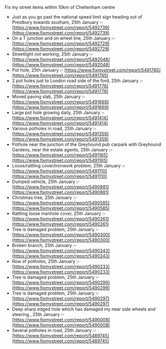 Fix my street items within 10km of Cheltenham centre

<!-- fix_marker starts -->

- Just as you go past the national speed limit sign heading out of Prestbury towards southam, 25th January :- [https://www.fixmystreet.com/report/5492739](https://www.fixmystreet.com/report/5492739)
- On a T junction and on wheel line, 25th January :- [https://www.fixmystreet.com/report/5492729](https://www.fixmystreet.com/report/5492729)
- Streetlight not working, 25th January :- [https://www.fixmystreet.com/report/5492048](https://www.fixmystreet.com/report/5492048)
- Pot hole, 25th January :- [https://www.fixmystreet.com/report/5491785](https://www.fixmystreet.com/report/5491785)
- 2 pot holes just to London road side of the ford, 25th January :- [https://www.fixmystreet.com/report/5491776](https://www.fixmystreet.com/report/5491776)
- Moved paving slab, 25th January :- [https://www.fixmystreet.com/report/5491669](https://www.fixmystreet.com/report/5491669)
- Large pot hole growing daily, 25th January :- [https://www.fixmystreet.com/report/5491414](https://www.fixmystreet.com/report/5491414)
- Various potholes in road, 25th January :- [https://www.fixmystreet.com/report/5491359](https://www.fixmystreet.com/report/5491359)
- Pothole near the junction of the Greyhound pub carpark with Greyhound Gardens, near the estate agents, 25th January :- [https://www.fixmystreet.com/report/5491165](https://www.fixmystreet.com/report/5491165)
- Loose/rattling cover/ironwork problem, 25th January :- [https://www.fixmystreet.com/report/5491110](https://www.fixmystreet.com/report/5491110)
- Dumped vehicle, 25th January :- [https://www.fixmystreet.com/report/5490881](https://www.fixmystreet.com/report/5490881)
- Christmas tree, 25th January :- [https://www.fixmystreet.com/report/5490585](https://www.fixmystreet.com/report/5490585)
- Rattling loose manhole cover, 25th January :- [https://www.fixmystreet.com/report/5490261](https://www.fixmystreet.com/report/5490261)
- Tree is damaged problem, 25th January :- [https://www.fixmystreet.com/report/5490300](https://www.fixmystreet.com/report/5490300)
- Broken branch, 25th January :- [https://www.fixmystreet.com/report/5490243](https://www.fixmystreet.com/report/5490243)
- Row of potholes, 25th January :- [https://www.fixmystreet.com/report/5490233](https://www.fixmystreet.com/report/5490233)
- Tree is damaged problem, 25th January :- [https://www.fixmystreet.com/report/5490299](https://www.fixmystreet.com/report/5490299)
- Tree is damaged problem, 25th January :- [https://www.fixmystreet.com/report/5490297](https://www.fixmystreet.com/report/5490297)
- Deep sharp edged hole which has damaged my near side wheels and steering., 25th January :- [https://www.fixmystreet.com/report/5490008](https://www.fixmystreet.com/report/5490008)
- Several potholes in road, 25th January :- [https://www.fixmystreet.com/report/5489745](https://www.fixmystreet.com/report/5489745)

<!-- fix_marker ends -->